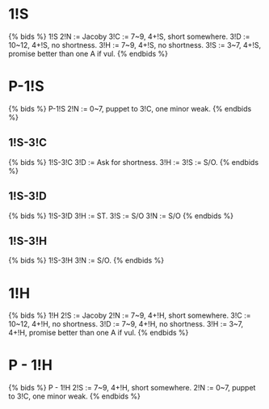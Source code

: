 # 1!S
{% bids %}
1!S
2!N  := Jacoby
3!C  := 7~9, 4+!S, short somewhere.
3!D  := 10~12, 4+!S, no shortness.
3!H  := 7~9, 4+!S, no shortness.
3!S  := 3~7, 4+!S, promise better than one A if vul.
{% endbids %}

# P-1!S
{% bids %}
P-1!S
2!N  := 0~7, puppet to 3!C, one minor weak.
{% endbids %}

## 1!S-3!C
{% bids %}
1!S-3!C
3!D  := Ask for shortness.
3!H  :=
3!S  := S/O.
{% endbids %}

## 1!S-3!D
{% bids %}
1!S-3!D
3!H  := ST.
3!S  := S/O
3!N  := S/O
{% endbids %}

## 1!S-3!H
{% bids %}
1!S-3!H
3!N  := S/O.
{% endbids %}

# 1!H
{% bids %}
1!H
2!S  := Jacoby
2!N  := 7~9, 4+!H, short somewhere.
3!C  := 10~12, 4+!H, no shortness.
3!D  := 7~9, 4+!H, no shortness.
3!H  := 3~7, 4+!H, promise better than one A if vul.
{% endbids %}

# P - 1!H
{% bids %}
P - 1!H
2!S  := 7~9, 4+!H, short somewhere.
2!N  := 0~7, puppet to 3!C, one minor weak.
{% endbids %}
